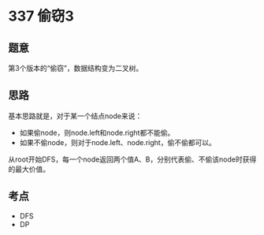 # 337 偷窃3

## 题意

第3个版本的“偷窃”，数据结构变为二叉树。

## 思路

基本思路就是，对于某一个结点node来说：

- 如果偷node，则node.left和node.right都不能偷。
- 如果不偷node，则对于node.left、node.right，偷不偷都可以。

从root开始DFS，每一个node返回两个值A、B，分别代表偷、不偷该node时获得的最大价值。

## 考点

- DFS
- DP
